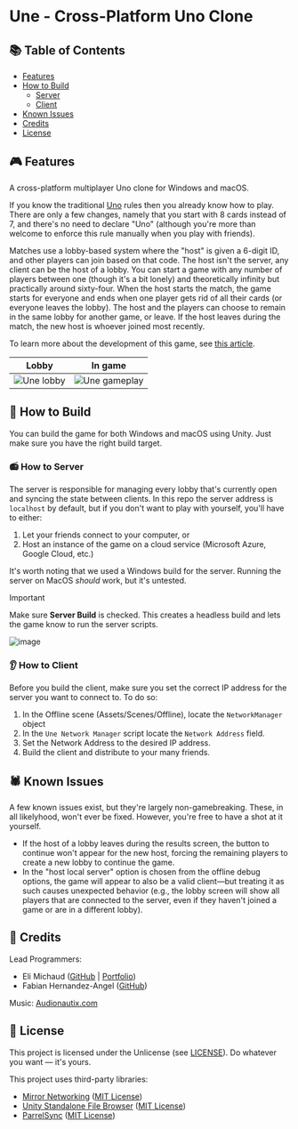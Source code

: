 # Une - Cross-Platform Uno Clone

## 📚 Table of Contents

- [Features](#-features)
- [How to Build](#-how-to-build)
  - [Server](#-how-to-server)
  - [Client](#-how-to-client)
- [Known Issues](#%EF%B8%8F-known-issues)
- [Credits](#-credits)
- [License](#-license)

## 🎮 Features

A cross-platform multiplayer Uno clone for Windows and macOS. 

If you know the traditional [Uno](https://en.wikipedia.org/wiki/Uno_(card_game)) rules then you already know how to play. There are only a few changes, namely that you start with 8 cards instead of 7, and there's no need to declare "Uno" (although you're more than welcome to enforce this rule manually when you play with friends).

Matches use a lobby-based system where the "host" is given a 6-digit ID, and other players can join based on that code. The host isn't the server, any client can be the host of a lobby. You can start a game with any number of players between one (though it's a bit lonely) and theoretically infinity but practically around sixty-four.
When the host starts the match, the game starts for everyone and ends when one player gets rid of all their cards (or everyone leaves the lobby). The host and the players can choose to remain in the same lobby for another game, or leave. If the host leaves during the match, the new host is whoever joined most recently.

To learn more about the development of this game, see [this article](https://michaud.dev/projects/une).

| Lobby     | In game   |
| :-------: | :-------: |
| ![Une lobby](https://github.com/user-attachments/assets/4d2dede0-217a-40bb-8ccd-6138a5498d0c) | ![Une gameplay](https://github.com/user-attachments/assets/b06ffe23-0c44-4d59-b4bc-a3b7aa16f5d7) |

## 🚀 How to Build

You can build the game for both Windows and macOS using Unity. Just make sure you have the right build target.

### 📻 How to Server

The server is responsible for managing every lobby that's currently open and syncing the state between clients. In this repo the server address is `localhost` by default, but if you don't want to play with yourself, you'll have to either:
1. Let your friends connect to your computer, or
2. Host an instance of the game on a cloud service (Microsoft Azure, Google Cloud, etc.)

It's worth noting that we used a Windows build for the server. Running the server on MacOS *should* work, but it's untested.

> [!IMPORTANT]
> Make sure **Server Build** is checked. This creates a headless build and lets the game know to run the server scripts.
>
> ![image](https://github.com/user-attachments/assets/ea65958c-c924-4727-898e-749f6c6a10b1)

### 👂 How to Client

Before you build the client, make sure you set the correct IP address for the server you want to connect to. To do so:
1. In the Offline scene (Assets/Scenes/Offline), locate the `NetworkManager` object
2. In the `Une Network Manager` script locate the `Network Address` field.
3. Set the Network Address to the desired IP address.
4. Build the client and distribute to your many friends.

## 🕷️ Known Issues

A few known issues exist, but they're largely non-gamebreaking. These, in all likelyhood, won't ever be fixed. However, you're free to have a shot at it yourself.
- If the host of a lobby leaves during the results screen, the button to continue won't appear for the new host, forcing the remaining players to create a new lobby to continue the game.
- In the "host local server" option is chosen from the offline debug options, the game will appear to also be a valid client—but treating it as such causes unexpected behavior (e.g., the lobby screen will show all players that are connected to the server, even if they haven't joined a game or are in a different lobby).

## 🌟 Credits

Lead Programmers:
- Eli Michaud ([GitHub](https://github.com/panda-hackerman) | [Portfolio](https://michaud.dev/))
- Fabian Hernandez-Angel ([GitHub](https://github.com/SomeGreenDude))

Music:
[Audionautix.com](https://audionautix.com/)

## 📜 License

This project is licensed under the Unlicense (see [LICENSE](LICENSE)). Do whatever you want — it's yours.

This project uses third-party libraries:
- [Mirror Networking](https://github.com/MirrorNetworking/Mirror/tree/master) ([MIT License](https://github.com/MirrorNetworking/Mirror/blob/master/LICENSE))
- [Unity Standalone File Browser](https://github.com/gkngkc/UnityStandaloneFileBrowser) ([MIT License](https://github.com/gkngkc/UnityStandaloneFileBrowser/blob/master/LICENSE.txt))
- [ParrelSync](https://github.com/VeriorPies/ParrelSync) ([MIT License](https://github.com/VeriorPies/ParrelSync/blob/master/LICENSE.md))
